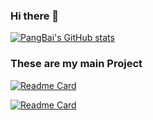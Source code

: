 ### Hi there 👋

[![PangBai's GitHub stats](https://github-readme-stats.vercel.app/api?username=pangbaiwork&show=reviews,discussions_started&show_icons=true&theme=dracula&hide_border=false&border_radius=20)](https://github.com/pangbaiwork/dowork)
### These are my main Project
[![Readme Card](https://github-readme-stats.vercel.app/api/pin/?username=PangBaiWork&repo=WeBlog)](https://github.com/PangBaiWork/WeBlog)

[![Readme Card](https://github-readme-stats.vercel.app/api/pin/?username=pangbaiwork&repo=dowork)](https://github.com/pangbaiwork/dowork)
